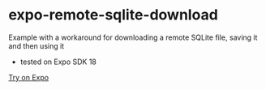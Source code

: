 # expo-remote-sqlite-download

Example with a workaround for downloading a remote SQLite file, saving it and then using it  
- tested on Expo SDK 18

[Try on Expo](https://expo.io/@florentroques/expo-remote-sqlite-download)
